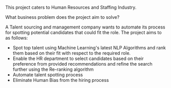 This project caters to Human Resources and Staffing Industry. 


What business problem does the project aim to solve?

A Talent sourcing and management company wants to automate its process for spotting potential candidates that could fit the role. The project aims to as follows:
- Spot top talent using Machine Learning's latest NLP Algorithms and rank them based on their fit with respect to the required role.
- Enable the HR department to select candidates based on their preference from provided recommendations and refine the search further using the Re-ranking algorithm
- Automate talent spotting process
- Eliminate Human Bias from the hiring process
  
